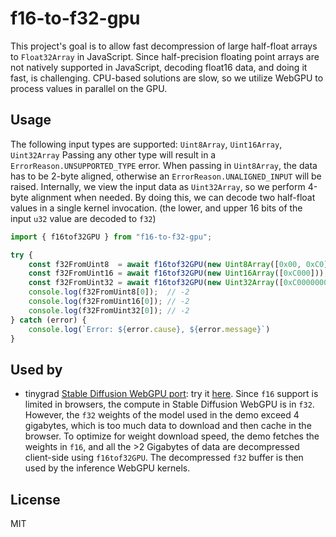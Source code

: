 # f16-to-f32-gpu

This project's goal is to allow fast decompression of large half-float arrays to `Float32Array` in JavaScript. Since half-precision floating point arrays are not natively supported in JavaScript, decoding float16 data, and doing it fast, is challenging. CPU-based solutions are slow, so we utilize WebGPU to process values in parallel on the GPU.

## Usage

The following input types are supported: `Uint8Array`, `Uint16Array`, `Uint32Array`
Passing any other type will result in a `ErrorReason.UNSUPPORTED_TYPE` error.
When passing in `Uint8Array`, the data has to be 2-byte aligned, otherwise an `ErrorReason.UNALIGNED_INPUT` will be raised.
Internally, we view the input data as `Uint32Array`, so we perform 4-byte alignment when needed. By doing this, we can decode two half-float values in a single kernel invocation. (the lower, and upper 16 bits of the input `u32` value are decoded to `f32`)

```JavaScript
import { f16tof32GPU } from "f16-to-f32-gpu";

try {
    const f32FromUint8  = await f16tof32GPU(new Uint8Array([0x00, 0xC0]));
    const f32FromUint16 = await f16tof32GPU(new Uint16Array([0xC000]));
    const f32FromUint32 = await f16tof32GPU(new Uint32Array([0xC0000000]));
    console.log(f32FromUint8[0]);  // -2
    console.log(f32FromUint16[0]); // -2
    console.log(f32FromUint32[0]); // -2
} catch (error) {
    console.log(`Error: ${error.cause}, ${error.message}`)
}
```


## Used by

- tinygrad [Stable Diffusion WebGPU port](https://github.com/tinygrad/tinygrad/tree/master/examples/webgpu/stable_diffusion): try it [here](https://softwiredtech.github.io/stable-diffusion-webgpu/). Since `f16` support is limited in browsers, the compute in Stable Diffusion WebGPU is in `f32`. However, the `f32` weights of the model used in the demo exceed 4 gigabytes, which is too much data to download and then cache in the browser. To optimize for weight download speed, the demo fetches the weights in `f16`, and all the >2 Gigabytes of data are decompressed client-side using `f16tof32GPU`. The decompressed `f32` buffer is then used by the inference WebGPU kernels.

## License

MIT
